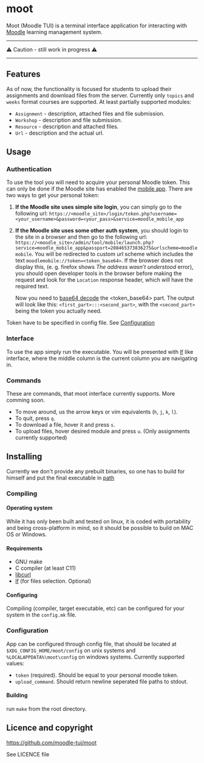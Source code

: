 # moot
Moot (Moodle TUI) is a terminal interface application for interacting with [Moodle](https://moodle.org/) learning management system.

---
⚠️ Caution - still work in progress ⚠️

---

## Features
As of now, the functionality is focused for students to upload their assignments
and download files from the server. Currently only `topics` and `weeks` format
courses are supported. At least partially supported modules:
 - `Assignment` - description, attached files and file submission.
 - `Workshop` - description and file submission.
 - `Resource` - description and attached files.
 - `Url` - description and the actual url.

## Usage

### Authentication

To use the tool you will need to acquire your personal Moodle token. This can
only be done if the Moodle site has enabled the [mobile
app](https://github.com/moodlehq/moodleapp). There are two ways to get your
personal token:
1. **If the Moodle site uses simple site login**, you can simply go to the
   following url:
   `https://<moodle_site>/login/token.php?username=<your_username>&password=<your_pass>&service=moodle_mobile_app`

2. **If the Moodle site uses some other auth system**, you should login to the
   site in a browser and then go to the following url:
   `https://<moodle_site>/admin/tool/mobile/launch.php?service=moodle_mobile_app&passport=208465373836275&urlscheme=moodlemobile`.
   You will be redirected to custom url scheme which includes the text
   `moodlemobile://token=<token_base64>`. If the browser does not display this,
   (e. g. firefox shows *The address wasn’t understood* error), you should open
   developer tools in the browser before making the request and look for the
   `Location` response header, which will have the required text.
 
   Now you need to [base64 decode](https://www.base64decode.org/) the
   <token_base64> part. The output will look like this:
   `<first_part>:::<second_part>`, with the `<second_part>` being the token you
   actually need.
   
Token have to be specified in config file. See [Configuration](https://github.com/moodle-tui/moot#configuration)

### Interface
To use the app simply run the executable. 
You will be presented with [lf](https://github.com/gokcehan/lf) like interface,
where the middle column is the current column you are navigating in.

### Commands
These are commands, that moot interface currently supports. More comming soon.
- To move around, us the arrow keys or vim equivalents (`h`, `j`, `k`, `l`).
- To quit, press `q`.
- To download a file, hover it and press `s`.
- To upload files, hover desired module and press `u`. (Only assignments currently supported)

## Installing
Currently we don't provide any prebuilt binaries, so one has to build for himself and put the final executable in [path](https://en.wikipedia.org/wiki/PATH_(variable))

### Compiling

#### Operating system
While it has only been built and tested on linux, it is coded with portability and being cross-platform in mind, so it should be possible to build on MAC OS or Windows.

#### Requirements
 - GNU make
 - C compiler (at least C11)
 - [libcurl](https://curl.se/libcurl/)
 - [lf](https://github.com/gokcehan/lf) (for files selection. Optional)

#### Configuring
Compiling (compiler, target executable, etc) can be configured for your system
in the `config.mk` file.

### Configuration
App can be configured through config file, that should be located at `$XDG_CONFIG_HOME/moot/config` on unix systems and `%LOCALAPPDATA%\moot\config` on windows systems.
Currently supported values:
- `token` (required).
    Should be equal to your personal moodle token.
- `upload_command`.
    Should return newline seperated file paths to stdout.

#### Building

run `make` from the root directory.

## Licence and copyright
https://github.com/moodle-tui/moot

See LICENCE file   
